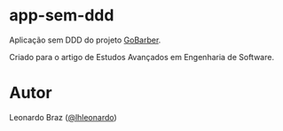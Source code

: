 # app-sem-ddd

Aplicação sem DDD do projeto [GoBarber](https://github.com/lhleonardo/gobarber-api).

Criado para o artigo de Estudos Avançados em Engenharia de Software.

# Autor

Leonardo Braz ([@lhleonardo](https://github.com/lhleonardo))

